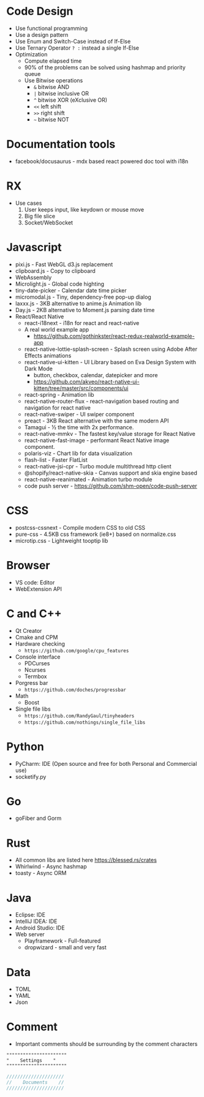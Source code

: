 Code Design
=====
* Use functional programming
* Use a design pattern
* Use Enum and Switch-Case instead of If-Else
* Use Ternary Operator `? :` instead a single If-Else
* Optimization
  * Compute elapsed time
  * 90% of the problems can be solved using hashmap and priority queue
  * Use Bitwise operations
    * `&` bitwise AND
    * `|` bitwise inclusive OR
    * `^` bitwise XOR (eXclusive OR)
    * `<<` left shift
    * `>>` right shift
    * `~` bitwise NOT

Documentation tools
=====
* facebook/docusaurus - mdx based react powered doc tool with i18n

RX
=====
* Use cases
  1. User keeps input, like keydown or mouse move
  2. Big file slice
  3. Socket/WebSocket

Javascript
=====
* pixi.js - Fast WebGL d3.js replacement
* clipboard.js - Copy to clipboard
* WebAssembly
* Microlight.js - Global code highting
* tiny-date-picker - Calendar date time picker
* micromodal.js - Tiny, dependency-free pop-up dialog
* laxxx.js - 3KB alternative to anime.js Animation lib
* Day.js - 2KB alternative to Moment.js parsing date time
* React/React Native
  * react-i18next - i18n for react and react-native
  * A real world example app
    * https://github.com/gothinkster/react-redux-realworld-example-app
  * react-native-lottie-splash-screen - Splash screen using Adobe After Effects animations
  * react-native-ui-kitten - UI Library based on Eva Design System with Dark Mode
    * button, checkbox, calendar, datepicker and more
    * https://github.com/akveo/react-native-ui-kitten/tree/master/src/components/ui
  * react-spring - Animation lib
  * react-native-router-flux - react-navigation based routing and navigation for react native
  * react-native-swiper - UI swiper component
  * preact - 3KB React alternative with the same modern API
  * Tamagui - ½ the time with 2x performance.
  * react-native-mmkv - The fastest key/value storage for React Native
  * react-native-fast-image - performant React Native image component.
  * polaris-viz - Chart lib for data visualization
  * flash-list - Faster FlatList
  * react-native-jsi-cpr - Turbo module multithread http client
  * @shopify/react-native-skia - Canvas support and skia engine based
  * react-native-reanimated - Animation turbo module
  * code push server - https://github.com/shm-open/code-push-server

CSS
=====
* postcss-cssnext - Compile modern CSS to old CSS
* pure-css - 4.5KB css framework (ie8+) based on normalize.css
* microtip.css - Lightweight tooptip lib

Browser
=====
* VS code: Editor
* WebExtension API

C and C++
=====
* Qt Creator
* Cmake and CPM
* Hardware checking
  * `https://github.com/google/cpu_features`
* Console interface
  * PDCurses
  * Ncurses
  * Termbox
* Porgress bar
  * `https://github.com/doches/progressbar`
* Math
  * Boost
* Single file libs
  * `https://github.com/RandyGaul/tinyheaders`
  * `https://github.com/nothings/single_file_libs`

Python
=====
* PyCharm: IDE (Open source and free for both Personal and Commercial use)
* socketify.py

Go
=====
* goFiber and Gorm

Rust
=====
* All common libs are listed here https://blessed.rs/crates
* Whirlwind - Async hashmap
* toasty - Async ORM

Java
=====
* Eclipse: IDE
* IntelliJ IDEA: IDE
* Android Studio: IDE
* Web server
  * Playframework - Full-featured
  * dropwizard - small and very fast

Data
=====
* TOML
* YAML
* Json

Comment
=====
* Important comments should be surrounding by the comment characters
```vim
""""""""""""""""""""""
"    Settings    "
""""""""""""""""""""""
```
```c
/////////////////////
//    Documents    //
/////////////////////
```
